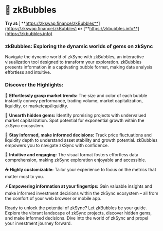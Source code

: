 # 🫧 zkBubbles

**Try at:**[ **https://zkswap.finance/zkBubbles**](https://zkswap.finance/zkBubbles) **or** [**https://zkbubbles.info**](https://zkbubbles.info)

### zkBubbles: Exploring the dynamic worlds of gems on zkSync

Navigate the dynamic world of zkSync with zkBubbles, an interactive visualization tool designed to transform your exploration. zkBubbles presents information in a captivating bubble format, making data analysis effortless and intuitive.

### Discover the Highlights:

🌟 **Effortlessly grasp market trends:** The size and color of each bubble instantly convey performance, trading volume, market capitalization, liquidity, or marketcap/liquidity.

💎 **Unearth hidden gems:** Identify promising projects with undervalued market capitalization. Spot potential for exponential growth within the zkSync ecosystem.

👒 **Stay informed, make informed decisions:** Track price fluctuations and liquidity depth to understand asset stability and growth potential. zkBubbles empowers you to navigate zkSync with confidence.

🌾 **Intuitive and engaging:** The visual format fosters effortless data comprehension, making zkSync exploration enjoyable and accessible.

**☕ Highly customizable:** Tailor your experience to focus on the metrics that matter most to you.

**⚡ Empowering information at your fingertips:** Gain valuable insights and make informed investment decisions within the zkSync ecosystem – all from the comfort of your web browser or mobile app.

Ready to unlock the potential of zkSync? Let zkBubbles be your guide. Explore the vibrant landscape of zkSync projects, discover hidden gems, and make informed decisions. Dive into the world of zkSync and propel your investment journey forward.
